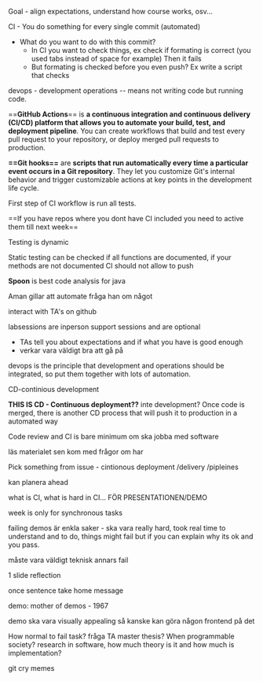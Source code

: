 Goal - align expectations, understand how course works, osv...

CI - You do something for every single commit (automated)
- What do you want to do with this commit?
	- In CI you want to check things, ex check if formating is correct (you used tabs instead of space for example) Then it fails
	- But formating is checked before you even push? Ex write a script that checks

devops - development operations -- means not writing code but running code.

==**GitHub Actions**== is **a continuous integration and continuous delivery (CI/CD) platform that allows you to automate your build, test, and deployment pipeline**. You can create workflows that build and test every pull request to your repository, or deploy merged pull requests to production.

**==Git hooks==**  are **scripts that run automatically every time a particular event occurs in a Git repository**. They let you customize Git's internal behavior and trigger customizable actions at key points in the development life cycle.

First step of CI workflow is run all tests.

==If you have repos where you dont have CI included you need to active them till next week==

Testing is dynamic

Static testing can be checked if all functions are documented, if your methods are not documented CI should not allow to push

**Spoon** is best code analysis for java

Aman gillar att automate fråga han om något

interact with TA's on github

labsessions are inperson support sessions and are optional
- TAs tell you about expectations and if what you have is good enough
- verkar vara väldigt bra att gå på

devops is the principle that development and operations should be integrated, so put them together with lots of automation.

CD-continious development

**THIS IS CD - Continuous deployment??** inte development?
Once code is merged, there is another CD process that will push it to production in a automated way

Code review and CI is bare minimum om ska jobba med software

läs materialet sen kom med frågor om har


Pick something from issue - cintionous deployment /delivery /pipleines

kan planera ahead

what is CI, what is hard in CI... FÖR PRESENTATIONEN/DEMO

week is only for synchronous tasks

failing demos är enkla saker - ska vara really hard, took real time to understand and to do, things might fail but if you can explain why its ok and you pass.

måste vara väldigt teknisk annars fail

1 slide reflection

once sentence take home message

demo:
mother of demos - 1967

demo ska vara visually appealing så kanske kan göra någon frontend på det




How normal to fail task? fråga TA
master thesis?
When programmable society?
research in software, how much theory is it and how much is implementation?

git cry
memes








































